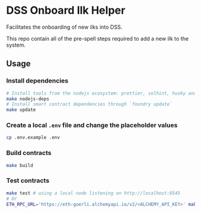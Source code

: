 # DSS Onboard Ilk Helper

Facilitates the onboarding of new ilks into DSS.

This repo contain all of the pre-spell steps required to add a new ilk to the system.

## Usage

### Install dependencies

```bash
# Install tools from the nodejs ecosystem: prettier, solhint, husky and lint-staged
make nodejs-deps
# Install smart contract dependencies through `foundry update`
make update
```

### Create a local `.env` file and change the placeholder values

```bash
cp .env.example .env
```

### Build contracts

```bash
make build
```

### Test contracts

```bash
make test # using a local node listening on http://localhost:8545
# Or
ETH_RPC_URL='https://eth-goerli.alchemyapi.io/v2/<ALCHEMY_API_KEY>' make test # using a remote node
```
